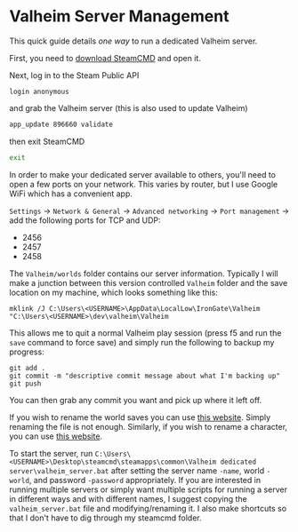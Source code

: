 # Valheim Server Management

This quick guide details _one way_ to run a dedicated Valheim server.

First, you need to
[download SteamCMD](https://developer.valvesoftware.com/wiki/SteamCMD) and open
it.

Next, log in to the Steam Public API

```
login anonymous
```

and grab the Valheim server (this is also used to update Valheim)

```bash
app_update 896660 validate
```

then exit SteamCMD

```bash
exit
```

In order to make your dedicated server available to others, you'll need to open
a few ports on your network. This varies by router, but I use Google WiFi which
has a convenient app.

`Settings` -> `Network & General` -> `Advanced networking` -> `Port management`
-> add the following ports for TCP and UDP:

-   2456
-   2457
-   2458

The `Valheim/worlds` folder contains our server information. Typically I will
make a junction between this version controlled `Valheim` folder and the save
location on my machine, which looks something like this:

```
mklink /J C:\Users\<USERNAME>\AppData\LocalLow\IronGate\Valheim "C:\Users\<USERNAME>\dev\valheim\Valheim
```

This allows me to quit a normal Valheim play session (press f5 and run the
`save` command to force save) and simply run the following to backup my
progress:

```
git add .
git commit -m "descriptive commit message about what I'm backing up"
git push
```

You can then grab any commit you want and pick up where it left off.

If you wish to rename the world saves you can use
[this website](https://geekstrom.de/valheim/fwl/). Simply renaming the file is
not enough. Similarly, if you wish to rename a character, you can use
[this website](https://geekstrom.de/valheim/fch/).

To start the server, run
`C:\Users\<USERNAME>\Desktop\steamcmd\steamapps\common\Valheim dedicated server\valheim_server.bat`
after setting the server name `-name`, world `-world`, and password `-password`
appropriately. If you are interested in running multiple servers or simply want
multiple scripts for running a server in different ways and with different
names, I suggest copying the `valheim_server.bat` file and modifying/renaming
it. I also make shortcuts so that I don't have to dig through my steamcmd
folder.
